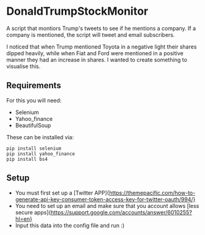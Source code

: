 # DonaldTrumpStockMonitor
A script that montiors Trump's tweets to see if he mentions a company. 
If a company is mentioned, the script will tweet and email subscribers.

I noticed that when Trump mentioned Toyota in a negative light their shares dipped heavily, while when Fiat and Ford were mentioned in a positive manner they had an increase in shares. I wanted to create something to visualise this. 

## Requirements
For this you will need:
- Selenium
- Yahoo_finance 
- BeautifulSoup

These can be installed via:
```
pip install selenium
pip install yahoo_finance
pip install bs4

```

## Setup
- You must first set up a [Twitter APP]{https://themepacific.com/how-to-generate-api-key-consumer-token-access-key-for-twitter-oauth/994/}
- You need to set up an email and make sure that you account allows [less secure apps]{https://support.google.com/accounts/answer/6010255?hl=en}
- Input this data into the config file and run :)
